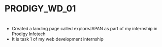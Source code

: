 # PRODIGY_WD_01
#
* Created a landing page called exploreJAPAN as part of my internship in Prodigy Infotech
* It is task 1 of my web development internship
